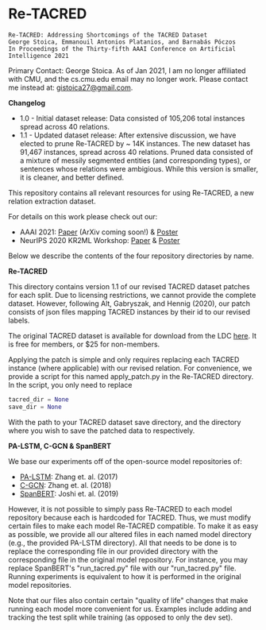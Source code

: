 # Re-TACRED

 ```$xslt
Re-TACRED: Addressing Shortcomings of the TACRED Dataset
George Stoica, Emmanouil Antonios Platanios, and Barnabás Póczos
In Proceedings of the Thirty-fifth AAAI Conference on Artificial Intelligence 2021
```
Primary Contact: George Stoica. As of Jan 2021, I am no longer affiliated with CMU, and the cs.cmu.edu email may no longer work. Please contact me instead at: gistoica27@gmail.com.

**Changelog**
* 1.0 - Initial dataset release: Data consisted of 105,206 total instances spread across 40 relations. 
* 1.1 - Updated dataset release: After extensive discussion, we have elected to prune Re-TACRED by ~ 14K instances. The new dataset has 91,467 instances, spread across 40 relations. Pruned data consisted of a mixture of messily segmented entities (and corresponding types), or sentences whose relations were ambigious. While this version is smaller, it is cleaner, and better defined. 


This repository contains all relevant resources for using Re-TACRED, a new relation extraction dataset. 

For details on this work please check out our:
* AAAI 2021: [Paper](https://gstoica27.github.io/assets/pdf/AAAI_Re_TACRED_CR.pdf) (ArXiv coming soon!) & [Poster](https://gstoica27.github.io/assets/pdf/Re-TACRED_Poster.pdf)
* NeurIPS 2020 KR2ML Workshop: [Paper](https://kr2ml.github.io/2020/papers/KR2ML_12_paper.pdf) & [Poster](https://kr2ml.github.io/2020/papers/KR2ML_12_poster.pdf)

Below we describe the contents of the four repository directories by name.

**Re-TACRED**

This directory contains version 1.1 of our revised TACRED dataset patches for each split. Due to licensing restrictions, we cannot provide the complete dataset. 
However, following Alt, Gabryszak, and Hennig (2020), our patch consists of json files mapping TACRED instances by their id to our revised labels. 

The original TACRED dataset is available for download from the LDC [here](https://catalog.ldc.upenn.edu/LDC2018T24). It is free for members, or $25 for non-members.

Applying the patch is simple and only requires replacing each TACRED instance (where applicable) with our revised relation. For convenience, we provide a script 
for this named apply_patch.py in the Re-TACRED directory. In the script, you only need to replace 
```python
tacred_dir = None
save_dir = None
```
With the path to your TACRED dataset save directory, and the directory where you wish to save the patched data to respectively.

**PA-LSTM, C-GCN & SpanBERT**

We base our experiments off of the open-source model repositories of:
* [PA-LSTM](https://github.com/yuhaozhang/tacred-relation.git): Zhang et. al. (2017) 
* [C-GCN](https://github.com/qipeng/gcn-over-pruned-trees.git): Zhang et. al. (2018)
* [SpanBERT](https://github.com/facebookresearch/SpanBERT): Joshi et. al. (2019)

However, it is not possible to simply pass Re-TACRED to each model repository because each is hardcoded for TACRED. Thus, we must modify certain files to make each model Re-TACRED compatible. 
To make it as easy as possible, we provide all our altered files in each named model directory (e.g., the provided PA-LSTM directory). All that needs to be done is to replace the corresponding file in our provided directory with the corresponding file in the original model repository. For instance, you may replace SpanBERT's "run_tacred.py" file with our "run_tacred.py" file.
Running experiments is equivalent to how it is performed in the original model repositories.

Note that our files also contain certain "quality of life" changes that make running each model more convenient for us. Examples include adding and tracking the test split while training (as opposed to only the dev set). 
